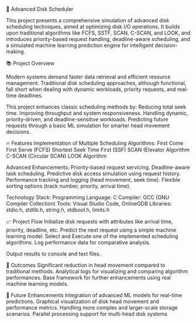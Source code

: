 🚀 Advanced Disk Scheduler

This project presents a comprehensive simulation of advanced disk scheduling techniques, aimed at optimizing disk I/O operations. 
It builds upon traditional algorithms like FCFS, SSTF, SCAN, C-SCAN, and LOOK, and introduces priority-based request handling, deadline-aware scheduling, and a simulated machine learning prediction engine for intelligent decision-making.

📚 Project Overview

Modern systems demand faster data retrieval and efficient resource management. 
Traditional disk scheduling approaches, although functional, fall short when dealing with dynamic workloads, priority requests, and real-time deadlines.

This project enhances classic scheduling methods by:
Reducing total seek time.
Improving throughput and system responsiveness.
Handling dynamic, priority-driven, and deadline-sensitive workloads.
Predicting future requests through a basic ML simulation for smarter head movement decisions.

🔥 Features
Implementation of Multiple Scheduling Algorithms:
First Come First Serve (FCFS)
Shortest Seek Time First (SSF)
SCAN (Elevator Algorithm
C-SCAN (Circular SCAN)
LOOK Algorithm

Advanced Enhancements:
Priority-based request servicing.
Deadline-aware task scheduling.
Predictive disk access simulation using request history.
Performance tracking and logging (head movement, seek time).
Flexible sorting options (track number, priority, arrival time).

Technology Stack:
Programming Language: C
Compiler: GCC (GNU Compiler Collection)
Tools: Visual Studio Code, OnlineGDB
Libraries: stdio.h, stdlib.h, string.h, stdbool.h, limits.h

📈 Project Flow
Initialize disk requests with attributes like arrival time, priority, deadline, etc.
Predict the next request using a simple machine learning model.
Select and Execute one of the implemented scheduling algorithms.
Log performance data for comparative analysis.

Output results to console and text files.

🎯 Outcomes
Significant reduction in head movement compared to traditional methods.
Analytical logs for visualizing and comparing algorithm performances.
Base framework for further enhancements using real machine learning models.

🌟 Future Enhancements
Integration of advanced ML models for real-time predictions.
Graphical visualization of disk head movement and performance metrics.
Handling more complex and larger-scale storage scenarios.
Parallel processing support for multi-head disk systems
